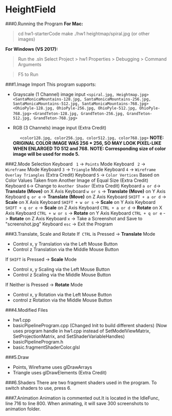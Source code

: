 # HeightField

###0.Running the Program
**For Mac:**
> cd hw1-starterCode
> make
> ./hw1 heightmap/spiral.jpg (or other images)

**For Windows (VS 2017):**
> Run the .sln
> Select Project > hw1 Properties > Debugging > Command Arguments

> F5 to Run

###1.Image Import 
This program supports:
- Grayscale (1 Channel) image input
  ```<spiral.jpg, Heightmap.jpg>```
  ```<SantaMonicaMountains-128.jpg, SantaMonicaMountains-256.jpg, SantaMonicaMountains-512.jpg, SantaMonicaMountains-768.jpg>```
  ```<OhioPyle-128.jpg, OhioPyle-256.jpg, OhioPyle-512.jpg, OhioPyle-768.jpg>```
  ```<GrandTeton-128.jpg, GrandTeton-256.jpg, GrandTeton-512.jpg, GrandTeton-768.jpg>```

- RGB (3 Channels) image input (Extra Credit)  

  ```	<color128.jpg, color256.jpg, color512.jpg, color768.jpg>```
  **NOTE: ORIGINAL COLOR IMAGE WAS 256 * 256, SO MAY LOOK PIXEL-LIKE WHEN ENLARGED TO 512 and 768.**
  **NOTE: Corresponding size of color image will be used for mode 5.**

###2.Mode Selection
Keyboard ``` 1``` -> ```Points``` Mode
Keyboard ``` 2``` -> ```Wireframe``` Mode
Keyboard ```3``` -> ```Triangle``` Mode
Keyboard ```4``` -> ```Wireframe Overlay Triangles``` (Extra Credit)
Keyboard ```5``` -> ```Color Vertices``` Based on Color Values Taken from Another Image of Equal Size  (Extra Credit)
Keyboard ```6```-> Change to ```Another Shader``` (Extra Credit)
Keyboard ```a or d```-> **Translate (Move)** on X Axis
Keyboard ```w or s``` -> **Translate (Move)** on Y Axis
Keyboard ```q or e``` -> **Translate (Move)** on Z Axis
Keyboard ```SHIFT + a or d``` -> **Scale** on X Axis
Keyboard ```SHIFT + w or s``` -> **Scale** on Y Axis
Keyboard ```SHIFT + q or e``` -> **Scale** on Z Axis
Keyboard ```CTRL + a or d``` -> **Rotate** on X Axis
Keyboard ```CTRL + w or s``` -> **Rotate** on Y Axis
Keyboard ```CTRL + q or e``` -> **Rotate** on Z Axis
Keyboard ```x``` -> Take a Screenshot and Save to "screenshot.jpg"
Keyboard ```esc``` -> Exit the Program

###3.Translate, Scale and Rotate
If``` CTRL``` is Pressed -> **Translate** Mode
- Control x, y Translation via the Left Mouse Button
- Control z Translation via the Middle Mouse Button

If ```SHIFT``` is Pressed -> **Scale** Mode
- Control x, y Scaling via the Left Mouse Button
- Control z Scaling via the Middle Mouse Button

If Neither is Pressed -> **Rotate** Mode
- Control x, y Rotation via the Left Mouse Button
- control z Rotation via the Middle Mouse Button

###4.Modified Files
- hw1.cpp
- basicPipelineProgram.cpp 
  (Changed Init to build different shaders)
  (Now uses program handle in hw1.cpp instead of SetModelViewMatrix, SetProjectionMatrix, and SetShaderVariableHandles)
- basicPipelineProgram.h
- basic.fragmentShaderColor.glsl

###5.Draw
- Points, Wireframe uses glDrawArrays
- Triangle uses glDrawElements (Extra Credit)

###6.Shaders
  There are two fragment shaders used in the program.
  To switch shaders to use, press 6.

###7.Animation
  Animation is commented out.It is located in the IdleFunc, line 716 to line 800. 
  When animating, it will save 300 screenshots to animation folder.